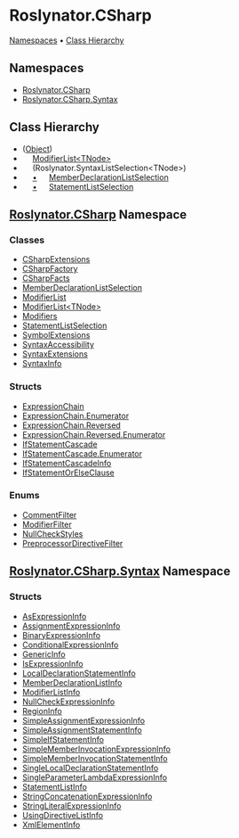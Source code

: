 # Roslynator\.CSharp

[Namespaces](#namespaces) &#x2022; [Class Hierarchy](#class-hierarchy)

## Namespaces

* [Roslynator.CSharp](../../docs/api/Roslynator/CSharp/README.md)
* [Roslynator.CSharp.Syntax](../../docs/api/Roslynator/CSharp/Syntax/README.md)

## Class Hierarchy

* \([Object](https://docs.microsoft.com/en-us/dotnet/api/system.object)\)<a id="System_Object"></a>
* &emsp; [ModifierList\<TNode>](../../docs/api/Roslynator/CSharp/ModifierList-1/README.md)<a id="Roslynator_CSharp_ModifierList_1"></a>
* &emsp; \(Roslynator\.SyntaxListSelection\<TNode>\)<a id="Roslynator_SyntaxListSelection_1"></a>
* &emsp; [&bull;](#Roslynator_SyntaxListSelection_1 "SyntaxListSelection<TNode>") &emsp; [MemberDeclarationListSelection](../../docs/api/Roslynator/CSharp/MemberDeclarationListSelection/README.md)<a id="Roslynator_CSharp_MemberDeclarationListSelection"></a>
* &emsp; [&bull;](#Roslynator_SyntaxListSelection_1 "SyntaxListSelection<TNode>") &emsp; [StatementListSelection](../../docs/api/Roslynator/CSharp/StatementListSelection/README.md)<a id="Roslynator_CSharp_StatementListSelection"></a>

## [Roslynator.CSharp](../../docs/api/Roslynator/CSharp/README.md) Namespace

### Classes

* [CSharpExtensions](../../docs/api/Roslynator/CSharp/CSharpExtensions/README.md)
* [CSharpFactory](../../docs/api/Roslynator/CSharp/CSharpFactory/README.md)
* [CSharpFacts](../../docs/api/Roslynator/CSharp/CSharpFacts/README.md)
* [MemberDeclarationListSelection](../../docs/api/Roslynator/CSharp/MemberDeclarationListSelection/README.md)
* [ModifierList](../../docs/api/Roslynator/CSharp/ModifierList/README.md)
* [ModifierList\<TNode>](../../docs/api/Roslynator/CSharp/ModifierList-1/README.md)
* [Modifiers](../../docs/api/Roslynator/CSharp/Modifiers/README.md)
* [StatementListSelection](../../docs/api/Roslynator/CSharp/StatementListSelection/README.md)
* [SymbolExtensions](../../docs/api/Roslynator/CSharp/SymbolExtensions/README.md)
* [SyntaxAccessibility](../../docs/api/Roslynator/CSharp/SyntaxAccessibility/README.md)
* [SyntaxExtensions](../../docs/api/Roslynator/CSharp/SyntaxExtensions/README.md)
* [SyntaxInfo](../../docs/api/Roslynator/CSharp/SyntaxInfo/README.md)

### Structs

* [ExpressionChain](../../docs/api/Roslynator/CSharp/ExpressionChain/README.md)
* [ExpressionChain.Enumerator](../../docs/api/Roslynator/CSharp/ExpressionChain/Enumerator/README.md)
* [ExpressionChain.Reversed](../../docs/api/Roslynator/CSharp/ExpressionChain/Reversed/README.md)
* [ExpressionChain.Reversed.Enumerator](../../docs/api/Roslynator/CSharp/ExpressionChain/Reversed/Enumerator/README.md)
* [IfStatementCascade](../../docs/api/Roslynator/CSharp/IfStatementCascade/README.md)
* [IfStatementCascade.Enumerator](../../docs/api/Roslynator/CSharp/IfStatementCascade/Enumerator/README.md)
* [IfStatementCascadeInfo](../../docs/api/Roslynator/CSharp/IfStatementCascadeInfo/README.md)
* [IfStatementOrElseClause](../../docs/api/Roslynator/CSharp/IfStatementOrElseClause/README.md)

### Enums

* [CommentFilter](../../docs/api/Roslynator/CSharp/CommentFilter/README.md)
* [ModifierFilter](../../docs/api/Roslynator/CSharp/ModifierFilter/README.md)
* [NullCheckStyles](../../docs/api/Roslynator/CSharp/NullCheckStyles/README.md)
* [PreprocessorDirectiveFilter](../../docs/api/Roslynator/CSharp/PreprocessorDirectiveFilter/README.md)

## [Roslynator.CSharp.Syntax](../../docs/api/Roslynator/CSharp/Syntax/README.md) Namespace

### Structs

* [AsExpressionInfo](../../docs/api/Roslynator/CSharp/Syntax/AsExpressionInfo/README.md)
* [AssignmentExpressionInfo](../../docs/api/Roslynator/CSharp/Syntax/AssignmentExpressionInfo/README.md)
* [BinaryExpressionInfo](../../docs/api/Roslynator/CSharp/Syntax/BinaryExpressionInfo/README.md)
* [ConditionalExpressionInfo](../../docs/api/Roslynator/CSharp/Syntax/ConditionalExpressionInfo/README.md)
* [GenericInfo](../../docs/api/Roslynator/CSharp/Syntax/GenericInfo/README.md)
* [IsExpressionInfo](../../docs/api/Roslynator/CSharp/Syntax/IsExpressionInfo/README.md)
* [LocalDeclarationStatementInfo](../../docs/api/Roslynator/CSharp/Syntax/LocalDeclarationStatementInfo/README.md)
* [MemberDeclarationListInfo](../../docs/api/Roslynator/CSharp/Syntax/MemberDeclarationListInfo/README.md)
* [ModifierListInfo](../../docs/api/Roslynator/CSharp/Syntax/ModifierListInfo/README.md)
* [NullCheckExpressionInfo](../../docs/api/Roslynator/CSharp/Syntax/NullCheckExpressionInfo/README.md)
* [RegionInfo](../../docs/api/Roslynator/CSharp/Syntax/RegionInfo/README.md)
* [SimpleAssignmentExpressionInfo](../../docs/api/Roslynator/CSharp/Syntax/SimpleAssignmentExpressionInfo/README.md)
* [SimpleAssignmentStatementInfo](../../docs/api/Roslynator/CSharp/Syntax/SimpleAssignmentStatementInfo/README.md)
* [SimpleIfStatementInfo](../../docs/api/Roslynator/CSharp/Syntax/SimpleIfStatementInfo/README.md)
* [SimpleMemberInvocationExpressionInfo](../../docs/api/Roslynator/CSharp/Syntax/SimpleMemberInvocationExpressionInfo/README.md)
* [SimpleMemberInvocationStatementInfo](../../docs/api/Roslynator/CSharp/Syntax/SimpleMemberInvocationStatementInfo/README.md)
* [SingleLocalDeclarationStatementInfo](../../docs/api/Roslynator/CSharp/Syntax/SingleLocalDeclarationStatementInfo/README.md)
* [SingleParameterLambdaExpressionInfo](../../docs/api/Roslynator/CSharp/Syntax/SingleParameterLambdaExpressionInfo/README.md)
* [StatementListInfo](../../docs/api/Roslynator/CSharp/Syntax/StatementListInfo/README.md)
* [StringConcatenationExpressionInfo](../../docs/api/Roslynator/CSharp/Syntax/StringConcatenationExpressionInfo/README.md)
* [StringLiteralExpressionInfo](../../docs/api/Roslynator/CSharp/Syntax/StringLiteralExpressionInfo/README.md)
* [UsingDirectiveListInfo](../../docs/api/Roslynator/CSharp/Syntax/UsingDirectiveListInfo/README.md)
* [XmlElementInfo](../../docs/api/Roslynator/CSharp/Syntax/XmlElementInfo/README.md)
